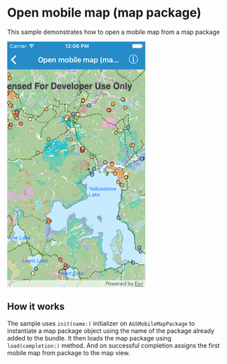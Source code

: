 # Open mobile map (map package)

This sample demonstrates how to open a mobile map from a map package

![](image1.png)

## How it works

The sample uses `init(name:)` initializer on `AGSMobileMapPackage` to instantiate a map package object using the name of the package already added to the bundle. It then loads the map package using `load(completion:)` method. And on successful completion assigns the first mobile map from package to the map view.





